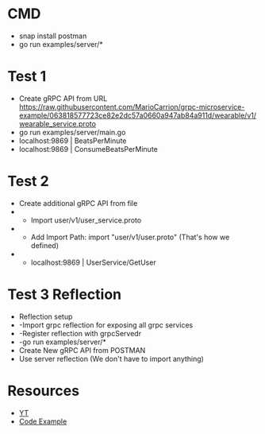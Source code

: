 # CMD
- snap install postman
- go run examples/server/*

# Test 1
- Create gRPC API from URL https://raw.githubusercontent.com/MarioCarrion/grpc-microservice-example/063818577723ce82e2dc57a0660a947ab84a911d/wearable/v1/wearable_service.proto
- go run examples/server/main.go
- localhost:9869 | BeatsPerMinute
- localhost:9869 | ConsumeBeatsPerMinute

# Test 2
- Create additional gRPC API from file
- - Import user/v1/user_service.proto
- - Add Import Path: import "user/v1/user.proto" (That's how we defined)
- - localhost:9869 | UserService/GetUser

# Test 3 Reflection
- Reflection setup
- -Import grpc reflection for exposing all grpc services
- -Register reflection with grpcServedr
- -go run examples/server/*
- Create New gRPC API from POSTMAN
- Use server reflection (We don't have to import anything)

# Resources
- [YT](https://www.youtube.com/watch?v=yluYiCj71ss&list=PL7yAAGMOat_EX1nv8fgltlm0CnJTH8Nwg&index=9)
- [Code Example](https://github.com/MarioCarrion/grpc-microservice-example/tree/063818577723ce82e2dc57a0660a947ab84a911d)